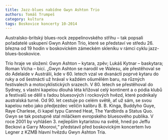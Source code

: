 ```yaml
---
title: Jazz-blues nabídne Gwyn Ashton Trio
authors: Tomáš Trumpeš
category: kultura
tags: Boskovice koncerty 10-2014
---
```


Australsko-britský blues-rock zeppelinovského střihu – tak popsali pořadatelé uskupení Gwyn Ashton Trio, které se představí ve středu 26. března od 19 hodin v boskovickém zámeckém skleníku v rámci cyklu jazz-blues-boskovice.

Trio hraje ve složení: Gwyn Ashton – kytara, zpěv; Lukáš Kytnar – baskytara; Roman Vícha – bicí. „Gwyn Ashton se narodil ve Walesu, ale přestěhoval se do Adelaide v Austrálii, kde v 60. letech vzal ve dvanácti poprvé kytaru do ruky a od šestnácti už hrával v každém ošumělém baru, na různých festivalech a motocyklistických srazech. V 80. letech se přestěhoval do Sydney, s vlastní kapelou dlouhá léta křižoval celý kontinent a o pódia klubů a festivalů se dělil s řadou bluesových i rockových hvězd, které podnikaly australská turné. Od 90. let cestuje po celém světě, ať už sám, se svou kapelou nebo jako předjezdec veličin kalibru B. B. Kinga, Buddyho Guye, Raye Charlese, či kapel typu Canned Heat, The Yardbirds a Status Quo. Gwyn se tak postupně stal miláčkem evropského bluesového publika. V roce 2001 by vyhlášen 3. nejlepším kytaristou na světě, hned po Jeffu Beckovi a Garry Moorovi,“ představil před boskovickým koncertem Ivo Legner z KZMB hlavní hvězdu Gwyn Ashton Tria.